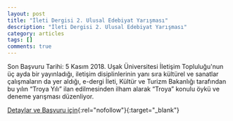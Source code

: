 ```yaml
---
layout: post
title: "İleti Dergisi 2. Ulusal Edebiyat Yarışması"
description: "İleti Dergisi 2. Ulusal Edebiyat Yarışması"
category: articles
tags: []
comments: true
---
```


Son Başvuru Tarihi: 5 Kasım 2018.
Uşak Üniversitesi İletişim Topluluğu'nun üç ayda bir yayınladığı, iletişim disiplinlerinin yanı sıra kültürel ve sanatlar çalışmaların da yer aldığı, e-dergi İleti, Kültür ve Turizm Bakanlığı tarafından bu yılın “Troya Yılı” ilan edilmesinden ilham alarak “Troya” konulu öykü ve deneme yarışması düzenliyor.

[Detaylar ve Başvuru için](https://iletisim.usak.edu.tr/haber/657?utm_source=edebiyatyarismalari.com&utm_medium=affiliate&utm_campaign=cpc){:rel="nofollow"}{:target="_blank"}